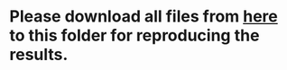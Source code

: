 # Please download all files from [here](https://mailmissouri-my.sharepoint.com/:f:/g/personal/hefe_umsystem_edu/ErhkdUpLhndNu3PM_-C1RG0BMmYpr-byjs5o6a8Ke2XY-w?e=8ICJ5b) to this folder for reproducing the results. 